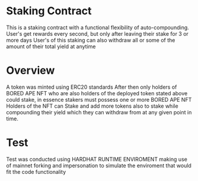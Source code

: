 # Staking Contract
This is a staking contract with a functional flexibility of auto-compounding.
User's get rewards every second, but only after leaving their stake for 3 or more days
User's of this staking can also withdraw all or some of the amount of their total yield at anytime

# Overview
A token was minted using ERC20 standards
After then only holders of BORED APE NFT who are also holders of the deployed token stated above could stake, in essence stakers must possess one or more BORED APE NFT
Holders of the NFT can Stake and add more tokens also to stake while compounding their yield which they can withdraw from at any given point in time.

# Test
Test was conducted using HARDHAT RUNTIME ENVIROMENT making use of mainnet forking and impersonation to simulate the enviroment that would fit the code functionality
